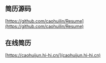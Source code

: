 ## 简历源码

[https://github.com/caohuilin/Resume](https://github.com/caohuilin/Resume)

## 在线简历

[https://caohuijun.hi-hi.cn/](caohuijun.hi-hi.cn)
